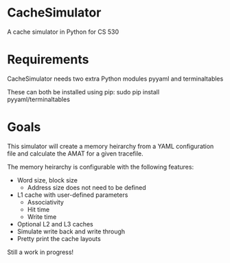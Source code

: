 CacheSimulator
==============

A cache simulator in Python for CS 530

# Requirements

CacheSimulator needs two extra Python modules
    pyyaml and terminaltables

These can both be installed using pip:
    sudo pip install pyyaml/terminaltables

# Goals

This simulator will create a memory heirarchy from a YAML configuration file
and calculate the AMAT for a given tracefile.

The memory heirarchy is configurable with the following features:
- Word size, block size
  - Address size does not need to be defined
- L1 cache with user-defined parameters
  - Associativity
  - Hit time
  - Write time
- Optional L2 and L3 caches
- Simulate write back and write through
- Pretty print the cache layouts

Still a work in progress!

